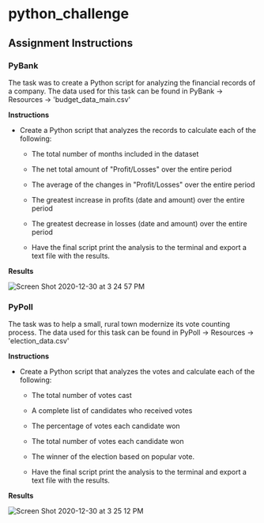 # python_challenge

Assignment Instructions
------
### **PyBank**

The task was to create a Python script for analyzing the financial records of a company. The data used for this task can be found in PyBank -> Resources -> 'budget_data_main.csv'

**Instructions**
* Create a Python script that analyzes the records to calculate each of the following:

  * The total number of months included in the dataset

  * The net total amount of "Profit/Losses" over the entire period

  * The average of the changes in "Profit/Losses" over the entire period

  * The greatest increase in profits (date and amount) over the entire period

  * The greatest decrease in losses (date and amount) over the entire period
  
  * Have the final script print the analysis to the terminal and export a text file with the results.
  
**Results**
  
![Screen Shot 2020-12-30 at 3 24 57 PM](https://user-images.githubusercontent.com/69160361/103384556-0c8bf680-4ab4-11eb-9925-0721b5769b5f.png)
  
### **PyPoll**
  
The task was to help a small, rural town modernize its vote counting process. The data used for this task can be found in PyPoll -> Resources -> 'election_data.csv'
  
**Instructions**
* Create a Python script that analyzes the votes and calculate each of the following:
    
    * The total number of votes cast

    * A complete list of candidates who received votes

    * The percentage of votes each candidate won

    * The total number of votes each candidate won

    * The winner of the election based on popular vote.

    * Have the final script print the analysis to the terminal and export a text file with the results.

**Results**

![Screen Shot 2020-12-30 at 3 25 12 PM](https://user-images.githubusercontent.com/69160361/103384567-17468b80-4ab4-11eb-8eee-f176c9dbf491.png)


